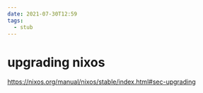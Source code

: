 ```yaml
---
date: 2021-07-30T12:59
tags: 
  - stub
---
```


# upgrading nixos

https://nixos.org/manual/nixos/stable/index.html#sec-upgrading
